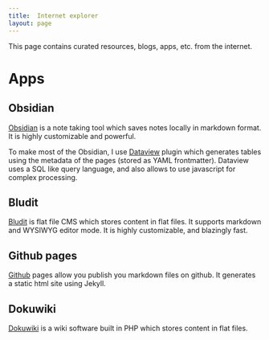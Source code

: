 ```yaml
---
title:	Internet explorer
layout:	page
---
```


This page contains curated resources, blogs, apps, etc. from the internet.

# Apps

## Obsidian

[Obsidian](https://obsidian.md) is a note taking tool which saves notes locally in markdown format. It is highly customizable and powerful.

To make most of the Obsidian, I use [Dataview](https://blacksmithgu.github.io/obsidian-dataview) plugin which generates tables using the metadata of the pages (stored as YAML frontmatter). Dataview uses  a SQL like query language, and also allows to use javascript for complex processing.

## Bludit

[Bludit](https://www.bludit.com/) is flat file CMS which stores content in flat files. It supports markdown and WYSIWYG editor mode. It is highly customizable, and blazingly fast.

## Github pages

[Github](https://pages.github.com/) pages allow you publish you markdown files on github. It generates a static html site using Jekyll.

## Dokuwiki

[Dokuwiki](https://www.dokuwiki.org/dokuwiki) is a wiki software built in PHP which stores content in flat files.